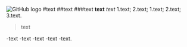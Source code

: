 ![GitHub logo](https://github.githubassets.com/images/modules/logos_page/GitHub-Logo.png)
#text
##text
###text
**text**
*text*
1.text;
2.text;
	1.text;
	2.text;
3.text.

>text

-text
-text
	-text
	-text
-text.